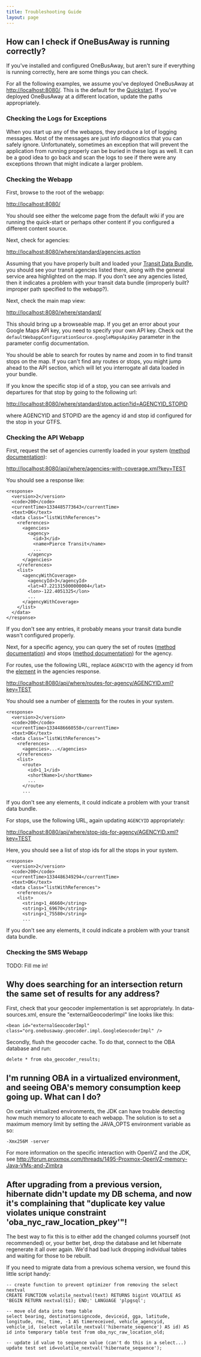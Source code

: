```yaml
---
title: Troubleshooting Guide
layout: page
---
```


## How can I check if OneBusAway is running correctly?

If you've installed and configured OneBusAway, but aren't sure if everything is running correctly, here are some things
you can check.

For all the following examples, we assume you've deployed OneBusAway at [http://localhost:8080/](http://localhost:8080/).
This is the default for the [Quickstart](/guides/quickstart-guide).  If you've deployed OneBusAway at a different
location, update the paths appropriately.

### Checking the Logs for Exceptions

When you start up any of the webapps, they produce a lot of logging messages.  Most of the messages are just
info diagnostics that you can safely ignore.  Unfortunately, sometimes an exception that will prevent the application
from running properly can be buried in these logs as well.  It can be a good idea to go back and scan the logs to see
if there were any exceptions thrown that might indicate a larger problem.

### Checking the Webapp

First, browse to the root of the webapp:

[http://localhost:8080/](http://localhost:8080/)

You should see either the welcome page from the default wiki if you are running the quick-start or perhaps other
content if you configured a different content source.

Next, check for agencies:

[http://localhost:8080/where/standard/agencies.action](http://localhost:8080/where/standard/agencies.action)

Assuming that you have properly built and loaded your [Transit Data Bundle](/guides/transit-data-bundle-guide), you should
see your transit agencies listed there, along with the general service area highlighted on the map.  If you don't see
any agencies listed, then it indicates a problem with your transit data bundle (improperly built?  improper path
specified to the webapp?).

Next, check the main map view:

[http://localhost:8080/where/standard/](http://localhost:8080/where/standard/)

This should bring up a browseable map.  If you get an error about your Google Maps API key, you need to specify your
own API key.  Check out the `defaultWebappConfigurationSource.googleMapsApiKey` parameter in the
parameter config documentation.

You should be able to search for routes by name and zoom in to find transit stops on the map.  If you can't find any
routes or stops, you might jump ahead to the API section, which will let you interrogate all data loaded in your bundle.

If you know the specific stop id of a stop, you can see arrivals and departures for that stop by going to the following
url:

[http://localhost:8080/where/standard/stop.action?id=AGENCYID_STOPID](http://localhost:8080/where/standard/stop.action?id=AGENCYID_STOPID)

where AGENCYID and STOPID are the agency id and stop id configured for the stop in your GTFS.

### Checking the API Webapp

First, request the set of agencies currently loaded in your system ([method documentation](/api/where/methods/agencies-with-coverage)):

[http://localhost:8080/api/where/agencies-with-coverage.xml?key=TEST](http://localhost:8080/api/where/agencies-with-coverage.xml?key=TEST)

You should see a response like:

~~~
<response>
  <version>2</version>
  <code>200</code>
  <currentTime>1334485773643</currentTime>
  <text>OK</text>
  <data class="listWithReferences">
    <references>
      <agencies>
        <agency>
          <id>3</id>
          <name>Pierce Transit</name>
          ...
        </agency>
      </agencies>
    </references>
    <list>
      <agencyWithCoverage>
        <agencyId>3</agencyId>
        <lat>47.221315000000004</lat>
        <lon>-122.4051325</lon>
        ...
      </agencyWithCoverage>
    </list>
  </data>
</response>
~~~

If you don't see any entries, it probably means your transit data bundle wasn't configured properly.

Next, for a specific agency, you can query the set of routes ([method documentation](/api/where/methods/routes-for-agency))
and stops ([method documentation](../api/where/methods/stop-ids-for-agency)) for the agency.

For routes, use the following URL, replace `AGENCYID` with the agency id from the [<agency/> element](/api/where/elements/agency)
in the agencies response.

[http://localhost:8080/api/where/routes-for-agency/AGENCYID.xml?key=TEST](http://localhost:8080/api/where/routes-for-agency/AGENCYID.xml?key=TEST)

You should see a number of [<route/> elements](/api/where/elements/route) for the routes in your system.

~~~
<response>
  <version>2</version>
  <code>200</code>
  <currentTime>1334486660558</currentTime>
  <text>OK</text>
  <data class="listWithReferences">
    <references>
      <agencies>...</agencies>
    </references>
    <list>
      <route>
        <id>1_1</id>
        <shortName>1</shortName>
        ...
      </route>
      ...
~~~

If you don't see any elements, it could indicate a problem with your transit data bundle.

For stops, use the following URL, again updating `AGENCYID` appropriately:

[http://localhost:8080/api/where/stop-ids-for-agency/AGENCYID.xml?key=TEST](http://localhost:8080/api/where/stop-ids-for-agency/AGENCYID.xml?key=TEST)

Here, you should see a list of stop ids for all the stops in your system.

~~~
<response>
  <version>2</version>
  <code>200</code>
  <currentTime>1334486349294</currentTime>
  <text>OK</text>
  <data class="listWithReferences">
    <references/>
    <list>
      <string>1_46660</string>
      <string>1_69670</string>
      <string>1_75580</string>
      ...
~~~

If you don't see any elements, it could indicate a problem with your transit data bundle.

### Checking the SMS Webapp

TODO: Fill me in!

## Why does searching for an intersection return the same set of results for any address?

First, check that your geocoder implementation is set appropriately. In data-sources.xml, ensure the
"externalGeocoderImpl" line looks like this:

~~~
<bean id="externalGeocoderImpl" class="org.onebusaway.geocoder.impl.GoogleGeocoderImpl" />
~~~

Secondly, flush the geocoder cache. To do that, connect to the OBA database and run:

~~~
delete * from oba_geocoder_results;
~~~

## I'm running OBA in a virtualized environment, and seeing OBA's memory consumption keep going up. What can I do?

On certain virtualized environments, the JDK can have trouble detecting how much memory to allocate to each webapp.
The solution is to set a maximum memory limit by setting the JAVA_OPTS environment variable as so:

~~~
-Xmx256M -server
~~~

For more information on the specific interaction with OpenVZ and the JDK, see
http://forum.proxmox.com/threads/1495-Proxmox-OpenVZ-memory-Java-VMs-and-Zimbra

## After upgrading from a previous version, hibernate didn't update my DB schema, and now it's complaining that "duplicate key value violates unique constraint 'oba_nyc_raw_location_pkey'"!

The best way to fix this is to either add the changed columns yourself (not recommended) or, your better bet, drop the
database and let hibernate regenerate it all over again. We'd had bad luck dropping individual tables and waiting for
those to be rebuilt.

If you need to migrate data from a previous schema version, we found this little script handy:

~~~
-- create function to prevent optimizer from removing the select nextval
CREATE FUNCTION volatile_nextval(text) RETURNS bigint VOLATILE AS 'BEGIN RETURN nextval($1); END;' LANGUAGE 'plpgsql';

-- move old data into temp table
select bearing, destinationsigncode, deviceid, gga, latitude, longitude, rmc, time, -1 AS timereceived, vehicle_agencyid, vehicle_id, (select volatile_nextval('hibernate_sequence') AS id) AS id into temporary table test from oba_nyc_raw_location_old;

-- update id value to sequence value (can't do this in a select...)
update test set id=volatile_nextval('hibernate_sequence');
~~~
